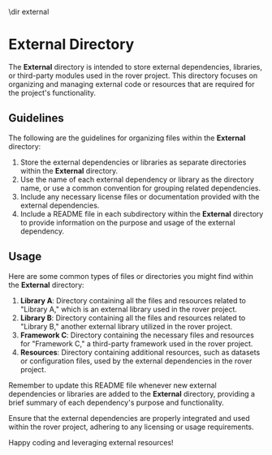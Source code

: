\dir external
# External Directory

The **External** directory is intended to store external dependencies, libraries, or third-party modules used in the rover project. This directory focuses on organizing and managing external code or resources that are required for the project's functionality.

## Guidelines

The following are the guidelines for organizing files within the **External** directory:

1. Store the external dependencies or libraries as separate directories within the **External** directory.
2. Use the name of each external dependency or library as the directory name, or use a common convention for grouping related dependencies.
3. Include any necessary license files or documentation provided with the external dependencies.
4. Include a README file in each subdirectory within the **External** directory to provide information on the purpose and usage of the external dependency.

## Usage

Here are some common types of files or directories you might find within the **External** directory:

1. **Library A**: Directory containing all the files and resources related to "Library A," which is an external library used in the rover project.
2. **Library B**: Directory containing all the files and resources related to "Library B," another external library utilized in the rover project.
3. **Framework C**: Directory containing the necessary files and resources for "Framework C," a third-party framework used in the rover project.
4. **Resources**: Directory containing additional resources, such as datasets or configuration files, used by the external dependencies in the rover project.

Remember to update this README file whenever new external dependencies or libraries are added to the **External** directory, providing a brief summary of each dependency's purpose and functionality.

Ensure that the external dependencies are properly integrated and used within the rover project, adhering to any licensing or usage requirements.

Happy coding and leveraging external resources!